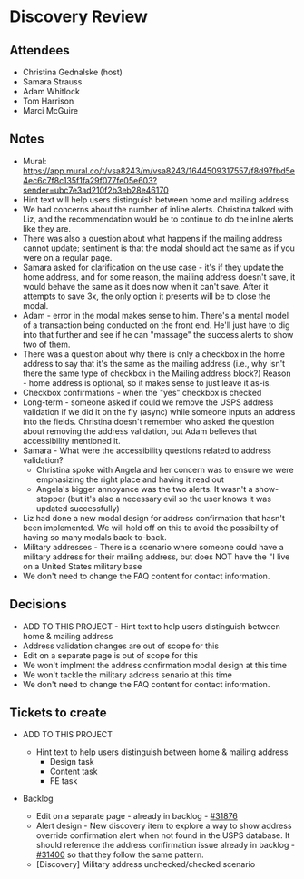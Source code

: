 # Discovery Review

## Attendees
- Christina Gednalske (host)
- Samara Strauss
- Adam Whitlock
- Tom Harrison
- Marci McGuire

## Notes
- Mural: https://app.mural.co/t/vsa8243/m/vsa8243/1644509317557/f8d97fbd5e4ec6c7f8c135f1fa29f077fe05e603?sender=ubc7e3ad210f2b3eb28e46170
- Hint text will help users distinguish between home and mailing address
- We had concerns about the number of inline alerts.  Christina talked with Liz, and the recommendation would be to continue to do the inline alerts like they are.  
- There was also a question about what happens if the mailing address cannot update; sentiment is that the modal should act the same as if you were on a regular page.
- Samara asked for clarification on the use case - it's if they update the home address, and for some reason, the mailing address doesn't save, it would behave the same as it does now when it can't save.  After it attempts to save 3x, the only option it presents will be to close the modal.
- Adam - error in the modal makes sense to him.  There's a mental model of a transaction being conducted on the front end.  He'll just have to dig into that further and see if he can "massage" the success alerts to show two of them.
- There was a question about why there is only a checkbox in the home address to say that it's the same as the mailing address (i.e., why isn't there the same type of checkbox in the Mailing address block?)  Reason - home address is optional, so it makes sense to just leave it as-is.
- Checkbox confirmations - when the "yes" checkbox is checked
- Long-term - someone asked if could we remove the USPS address validation if we did it on the fly (async) while someone inputs an address into the fields.  Christina doesn't remember who asked the question about removing the address validation, but Adam believes that accessibility mentioned it.
- Samara - What were the accessibility questions related to address validation?
  - Christina spoke with Angela and her concern was to ensure we were emphasizing the right place and having it read out
  - Angela's bigger annoyance was the two alerts.  It wasn't a show-stopper (but it's also a necessary evil so the user knows it was updated successfully)
- Liz had done a new modal design for address confirmation that hasn't been implemented. We will hold off on this to avoid the possibility of having so many modals back-to-back.
- Military addresses - There is a scenario where someone could have a military address for their mailing address, but does NOT have the "I live on a United States military base
- We don't need to change the FAQ content for contact information.

## Decisions
- ADD TO THIS PROJECT - Hint text to help users distinguish between home & mailing address
- Address validation changes are out of scope for this
- Edit on a separate page is out of scope for this
- We won't implment the address confirmation modal design at this time
- We won't tackle the military address senario at this time
- We don't need to change the FAQ content for contact information.

## Tickets to create
- ADD TO THIS PROJECT 
  - Hint text to help users distinguish between home & mailing address
    - Design task
    - Content task
    - FE task

- Backlog
  - Edit on a separate page - already in backlog - [#31876](https://github.com/department-of-veterans-affairs/va.gov-team/issues/30373)
  - Alert design - New discovery item to explore a way to show address override confirmation alert when not found in the USPS database.   It should reference the address confirmation issue already in backlog - [#31400](https://github.com/department-of-veterans-affairs/va.gov-team/issues/31400) so that they follow the same pattern.
  - [Discovery] Military address unchecked/checked scenario


